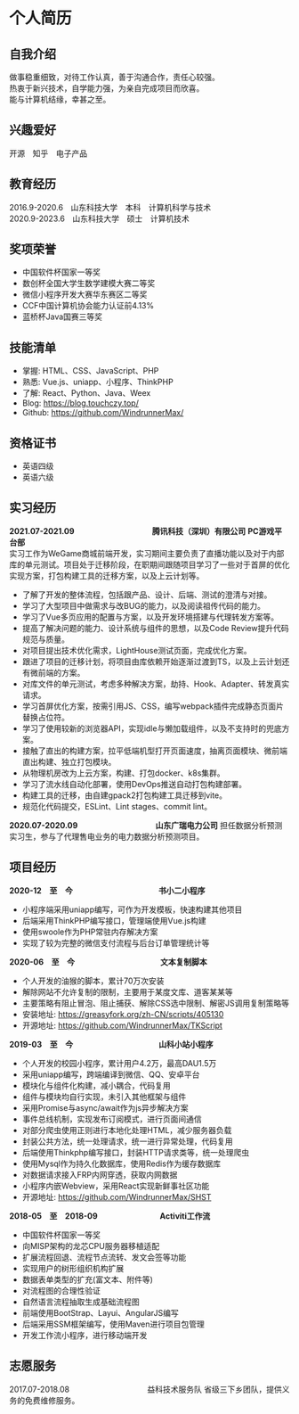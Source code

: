 # 个人简历

## 自我介绍
做事稳重细致，对待工作认真，善于沟通合作，责任心较强。  
热衷于新兴技术，自学能力强，为亲自完成项目而欣喜。  
能与计算机结缘，幸甚之至。  

## 兴趣爱好
开源　知乎　电子产品

## 教育经历
2016.9-2020.6　山东科技大学　本科　计算机科学与技术     
2020.9-2023.6　山东科技大学　硕士　计算机技术        
 
## 奖项荣誉
* 中国软件杯国家一等奖    
* 数创杯全国大学生数学建模大赛二等奖
* 微信小程序开发大赛华东赛区二等奖  
* CCF中国计算机协会能力认证前4.13%  
* 蓝桥杯Java国赛三等奖    

## 技能清单
* 掌握: HTML、CSS、JavaScript、PHP
* 熟悉: Vue.js、uniapp、小程序、ThinkPHP
* 了解: React、Python、Java、Weex
* Blog: https://blog.touchczy.top/ 
* Github: https://github.com/WindrunnerMax/

## 资格证书
* 英语四级
* 英语六级 

## 实习经历
**2021.07-2021.09　　　　　　　　　　腾讯科技（深圳）有限公司**
**PC游戏平台部**  
实习工作为WeGame商城前端开发，实习期间主要负责了直播功能以及对于内部库的单元测试。项目处于迁移阶段，在职期间跟随项目学习了一些对于首屏的优化实现方案，打包构建工具的迁移方案，以及上云计划等。  
* 了解了开发的整体流程，包括跟产品、设计、后端、测试的澄清与对接。
* 学习了大型项目中做需求与改BUG的能力，以及阅读祖传代码的能力。
* 学习了Vue多页应用的配置与方案，以及开发环境搭建与代理转发方案等。
* 提高了解决问题的能力、设计系统与组件的思想，以及Code Review提升代码规范与质量。
* 对项目提出技术优化需求，LightHouse测试页面，完成优化方案。
* 跟进了项目的迁移计划，将项目由库依赖开始逐渐过渡到TS，以及上云计划还有微前端的方案。
* 对库文件的单元测试，考虑多种解决方案，劫持、Hook、Adapter、转发真实请求。
* 学习首屏优化方案，按需引用JS、CSS，编写webpack插件完成静态页面片替换占位符。
* 学习了使用较新的浏览器API，实现idle与懒加载组件，以及不支持时的兜底方案。
* 接触了直出的构建方案，拉平低端机型打开页面速度，抽离页面模块、微前端直出构建、独立打包模块。
* 从物理机房改为上云方案，构建、打包docker、k8s集群。
* 学习了流水线自动化部署，使用DevOps推送自动打包构建部署。
* 构建工具的迁移，由自建gpack2打包构建工具迁移到vite。
* 规范化代码提交，ESLint、Lint stages、commit lint。

**2020.07-2020.09　　　　　　　　　　山东广瑞电力公司**
担任数据分析预测实习生，参与了代理售电业务的电力数据分析预测项目。

## 项目经历
**2020-12　至　今　　　　　　　　　　　书小二小程序**
* 小程序端采用uniapp编写，可作为开发模板，快速构建其他项目
* 后端采用ThinkPHP编写接口，管理端使用Vue.js构建
* 使用swoole作为PHP常驻内存解决方案
* 实现了较为完整的微信支付流程与后台订单管理统计等 

**2020-06　至　今　　　　　　　　　　　文本复制脚本**
* 个人开发的油猴的脚本，累计70万次安装
* 解除网站不允许复制的限制，主要用于某度文库、道客某某等
* 主要策略有阻止冒泡、阻止捕获、解除CSS选中限制、解密JS调用复制策略等
* 安装地址: https://greasyfork.org/zh-CN/scripts/405130
* 开源地址: https://github.com/WindrunnerMax/TKScript

**2019-03　至　今　　　　　　　　　　　山科小站小程序**
* 个人开发的校园小程序，累计用户4.2万，最高DAU1.5万
* 采用uniapp编写，跨端编译到微信、QQ、安卓平台
* 模块化与组件化构建，减小耦合，代码复用
* 组件与模块均自行实现，未引入其他框架与组件
* 采用Promise与async/await作为js异步解决方案
* 事件总线机制，实现发布订阅模式，进行页面间通信
* 对部分爬虫使用正则进行本地化处理HTML，减少服务器负载
* 封装公共方法，统一处理请求，统一进行异常处理，代码复用
* 后端使用Thinkphp编写接口，封装HTTP请求类等，统一处理爬虫
* 使用Mysql作为持久化数据库，使用Redis作为缓存数据库
* 对数据请求接入FRP内网穿透，获取内网数据
* 小程序内嵌Webview，采用React实现新鲜事社区功能
* 开源地址: https://github.com/WindrunnerMax/SHST

**2018-05　至　2018-09　　　　　　　　Activiti工作流**
* 中国软件杯国家一等奖
* 向MISP架构的龙芯CPU服务器移植适配 
* 扩展流程回退、流程节点流转、发文会签等功能
* 实现用户的树形组织机构扩展
* 数据表单类型的扩充(富文本、附件等)
* 对流程图的合理性验证
* 自然语言流程抽取生成基础流程图
* 前端使用BootStrap、Layui、AngularJS编写
* 后端采用SSM框架编写，使用Maven进行项目包管理
* 开发工作流小程序，进行移动端开发

## 志愿服务
2017.07-2018.08　　　　　　　　　　益科技术服务队
省级三下乡团队，提供义务的免费维修服务。